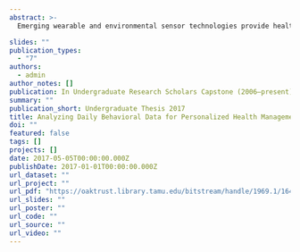 ```yaml
---
abstract: >-
  Emerging wearable and environmental sensor technologies provide health professionals with unprecedented capacity to continuously collect human behavior data for health monitoring and management. This enables new solutions to mitigate globally emerging health problems such as obesity. With such outburst of dynamic sensor data, it is critical that appropriate mathematical models and computational analytic methods are developed to translate the collected data into an accurate characterization of the underlying health dynamics, enabling more reliable personalized monitoring, prediction, and intervention of health status changes. However, several challenges arise in translating them effectively into personalized activity plans. Besides common analytic challenges that come from the missing values and outliers often seen in sensor behavior data, modeling the complex health dynamics with potential influence from human daily behaviors also pose significant challenges. We address these challenges as follows: We firstly explore existing missing value imputation and outlier detection preprocessing methods. We compare these methods with a recently developed dynamic system learning method – SSMO – that learns a personalized behavior model from real-world sensor data while simultaneously estimating missing values and detecting outliers. We then focus on modeling heterogeneous dynamics to better capture health status changes under different conditions, which may lead to more effective state-dependent intervention strategies. We implement switching-state dynamic models with different complexity levels on real-world daily behavior data. Finally, we conducted evaluation experiments of these models to demonstrate the importance of modeling the dynamic heterogeneity, as well as simultaneously conducting missing value imputation and outlier detection in achieving better prediction of health status changes.

slides: ""
publication_types:
  - "7"
authors:
  - admin
author_notes: []
publication: In Undergraduate Research Scholars Capstone (2006–present)
summary: ""
publication_short: Undergraduate Thesis 2017
title: Analyzing Daily Behavioral Data for Personalized Health Management
doi: ""
featured: false
tags: []
projects: []
date: 2017-05-05T00:00:00.000Z
publishDate: 2017-01-01T00:00:00.000Z
url_dataset: ""
url_project: ""
url_pdf: "https://oaktrust.library.tamu.edu/bitstream/handle/1969.1/164498/ARDYWIBOWO-DOCUMENT-2017.pdf?sequence=1&isAllowed=y"
url_slides: ""
url_poster: ""
url_code: ""
url_source: ""
url_video: ""
---
```

